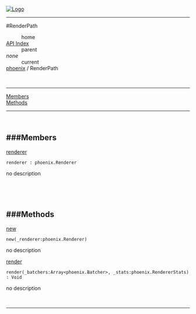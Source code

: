 
[![Logo](../../images/logo.png)](../../index.html)

---

#RenderPath


&emsp;&emsp;&emsp;home   
[API Index](../../api/index.html#phoenix)   
&emsp;&emsp;&emsp;parent    
_none_   
&emsp;&emsp;&emsp;current    
[phoenix](./) / RenderPath

<br/>

---


[Members](#Members)   
[Methods](#Methods)   


---

&nbsp;   

<a class="lift" name="Members" ></a>
###Members   
---
<a class="lift" name="renderer" href="#renderer">renderer</a>



`renderer : phoenix.Renderer`

<span class="small_desc_flat"> no description </span>   

&nbsp;   

&nbsp;   

<a class="lift" name="Methods" ></a>
###Methods   
---
<a class="lift" name="new" href="#new">new</a>



`new(_renderer:phoenix.Renderer) `

<span class="small_desc_flat"> no description </span>   

<a class="lift" name="render" href="#render">render</a>



`render(_batchers:Array<phoenix.Batcher>, _stats:phoenix.RendererStats) : Void`

<span class="small_desc_flat"> no description </span>   



&nbsp;
&nbsp;
&nbsp;

---  


&nbsp;   
&nbsp;   